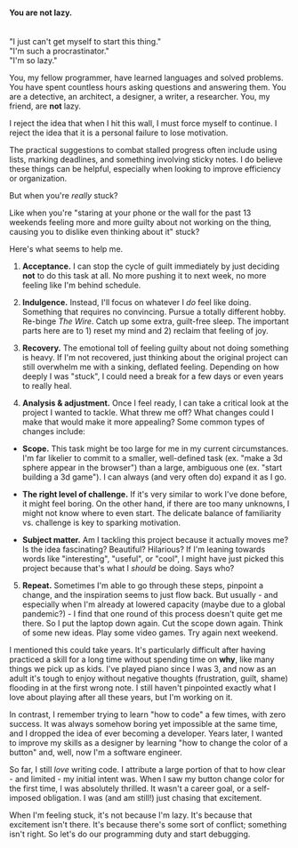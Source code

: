#### You are not lazy.
\
"I just can't get myself to start this thing."\
"I'm such a procrastinator."\
"I'm so lazy."

You, my fellow programmer, have learned languages and solved problems. You have spent countless hours asking questions and answering them. You are a detective, an architect, a designer, a writer, a researcher. You, my friend, are **not** lazy.

I reject the idea that when I hit this wall, I must force myself to continue. I reject the idea that it is a personal failure to lose motivation.

The practical suggestions to combat stalled progress often include using lists, marking deadlines, and something involving sticky notes. I do believe these things can be helpful, especially when looking to improve efficiency or organization.

But when you're *really* stuck?

Like when you're "staring at your phone or the wall for the past 13 weekends feeling more and more guilty about not working on the thing, causing you to dislike even thinking about it" stuck?

Here's what seems to help me.

1. **Acceptance.** I can stop the cycle of guilt immediately by just deciding **not** to do this task at all. No more pushing it to next week, no more feeling like I'm behind schedule.

2. **Indulgence.** Instead, I'll focus on whatever I *do* feel like doing. Something that requires no convincing. Pursue a totally different hobby. Re-binge *The Wire*. Catch up some extra, guilt-free sleep. The important parts here are to 1) reset my mind and 2) reclaim that feeling of joy.

3. **Recovery.** The emotional toll of feeling guilty about not doing something is heavy. If I'm not recovered, just thinking about the original project can still overwhelm me with a sinking, deflated feeling. Depending on how deeply I was "stuck", I could need a break for a few days or even years to really heal.

4. **Analysis & adjustment.** Once I feel ready, I can take a critical look at the project I wanted to tackle. What threw me off? What changes could I make that would make it more appealing? Some common types of changes include:

  - **Scope.** This task might be too large for me in my current circumstances. I'm far likelier to commit to a smaller, well-defined task (ex. "make a 3d sphere appear in the browser") than a large, ambiguous one (ex. "start building a 3d game"). I can always (and very often do) expand it as I go.

  - **The right level of challenge.** If it's very similar to work I've done before, it might feel boring. On the other hand, if there are too many unknowns, I might not know where to even start. The delicate balance of familiarity vs. challenge is key to sparking motivation.

  - **Subject matter.** Am I tackling this project because it actually moves me? Is the idea fascinating? Beautiful? Hilarious? If I'm leaning towards words like "interesting", "useful", or "cool", I might have just picked this project because that's what I *should* be doing. Says who?

5. **Repeat.** Sometimes I'm able to go through these steps, pinpoint a change, and the inspiration seems to just flow back. But usually - and especially when I'm already at lowered capacity (maybe due to a global pandemic?) - I find that one round of this process doesn't quite get me there. So I put the laptop down again. Cut the scope down again. Think of some new ideas. Play some video games. Try again next weekend.

I mentioned this could take years. It's particularly difficult after having practiced a skill for a long time without spending time on **why**, like many things we pick up as kids. I've played piano since I was 3, and now as an adult it's tough to enjoy without negative thoughts (frustration, guilt, shame) flooding in at the first wrong note. I still haven't pinpointed exactly what I love about playing after all these years, but I'm working on it.

In contrast, I remember trying to learn "how to code" a few times, with zero success. It was always somehow boring yet impossible at the same time, and I dropped the idea of ever becoming a developer. Years later, I wanted to improve my skills as a designer by learning "how to change the color of a button" and, well, now I'm a software engineer.

So far, I still *love* writing code. I attribute a large portion of that to how clear - and limited - my initial intent was. When I saw my button change color for the first time, I was absolutely thrilled. It wasn't a career goal, or a self-imposed obligation. I was (and am still!) just chasing that excitement.

When I'm feeling stuck, it's not because I'm lazy. It's because that excitement isn't there. It's because there's some sort of conflict; something isn't right. So let's do our programming duty and start debugging.

